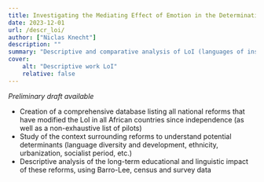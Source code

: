 ```yaml
---
title: Investigating the Mediating Effect of Emotion in the Determination of Trust
date: 2023-12-01
url: /descr_loi/
author: ["Niclas Knecht"]
description: "" 
summary: "Descriptive and comparative analysis of LoI (languages of instruction) policies"
cover:
    alt: "Descriptive work LoI"
    relative: false
---
```


*Preliminary draft available*

- Creation of a comprehensive database listing all national reforms that have modified the LoI in all African countries since independence (as well as a non-exhaustive list of pilots)
- Study of the context surrounding reforms to understand potential determinants (language diversity and development, ethnicity, urbanization, socialist period, etc.)
- Descriptive analysis of the long-term educational and linguistic impact of these reforms, using Barro-Lee, census and survey data

